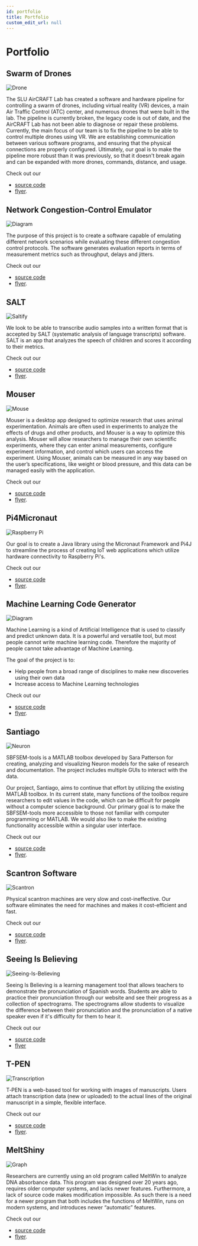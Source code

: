```yaml
---
id: portfolio
title: Portfolio
custom_edit_url: null
---
```


# Portfolio

## Swarm of Drones

![Drone](@site/static/img/drones.png)

The SLU AirCRAFT Lab has created a
software and hardware pipeline for
controlling a swarm of drones, including
virtual reality (VR) devices, a main Air
Traffic Control (ATC) center, and
numerous drones that were built in the
lab. The pipeline is currently broken, the
legacy code is out of date, and the
AirCRAFT Lab has not been able to
diagnose or repair these problems.
Currently, the main focus of our team is
to fix the pipeline to be able to control
multiple drones using VR. We are
establishing communication between
various software programs, and ensuring
that the physical connections are
properly configured. Ultimately, our goal
is to make the pipeline more robust than
it was previously, so that it doesn't break
again and can be expanded with more
drones, commands, distance, and usage.

Check out our 

* [source code](https://github.com/oss-slu/Drones) 
* [flyer](@site/static/pdf/drones.pdf).

## Network Congestion-Control Emulator

![Diagram](@site/static/img/network.png)

The purpose of this project is to create a software capable of emulating different network scenarios
while evaluating these different congestion control protocols. The software generates evaluation reports in
terms of measurement metrics such as throughput, delays and jitters.

Check out our 

* [source code](https://github.com/oss-slu/Congestion-control-emulator)
* [flyer](@site/static/pdf/network-control.pdf).

## SALT

![Saltify](@site/static/img/saltify.png)

We look to be able to transcribe audio samples into a written format that is accepted by SALT (systematic analysis of language transcripts) software. SALT is an app that analyzes the speech of children and scores it according to their metrics.

Check out our 

* [source code](https://github.com/oss-slu/SpeechTranscription)
* [flyer](@site/static/pdf/saltify.pdf).

## Mouser

![Mouse](@site/static/img/mouser.png)

Mouser is a desktop app designed to optimize research
that uses animal experimentation. Animals are often used
in experiments to analyze the effects of drugs and other
products, and Mouser is a way to optimize this analysis.
Mouser will allow researchers to manage their own
scientific experiments, where they can enter animal
measurements, configure experiment information, and
control which users can access the experiment. Using
Mouser, animals can be measured in any way based on the
user’s specifications, like weight or blood pressure, and
this data can be managed easily with the application.

Check out our 

* [source code](https://github.com/oss-slu/Mouser)
* [flyer](@site/static/pdf/mouser.pdf).

## Pi4Micronaut

![Raspberry Pi](@site/static/img/raspi.png)

Our goal is to create a Java library using the
Micronaut Framework and Pi4J to streamline
the process of creating IoT web applications
which utilize hardware connectivity to
Raspberry Pi's.

Check out our 

* [source code](https://github.com/oss-slu/Pi4Micronaut)
* [flyer](@site/static/pdf/Pi4MicronautFlyer.pdf).

## Machine Learning Code Generator

![Diagram](@site/static/img/mlcode.png)

Machine Learning is a kind of Artificial Intelligence that is used to classify and predict unknown data. It is a powerful and versatile tool, but most people cannot write machine learning code. Therefore the majority of people cannot take advantage of Machine Learning.

The goal of the project is to:

- Help people from a broad range of disciplines to make new discoveries using their own data
- Increase access to Machine Learning technologies

Check out our 

* [source code](https://github.com/kate-holdener/ml_code_generator)
* [flyer](@site/static/pdf/machine-learning.pdf).

## Santiago

![Neuron](@site/static/img/neuron.png)

SBFSEM-tools is a MATLAB toolbox developed
by Sara Patterson for creating, analyzing and
visualizing Neuron models for the sake of
research and documentation. The project
includes multiple GUIs to interact with the data.

Our project, Santiago, aims to continue that
effort by utilizing the existing MATLAB toolbox.
In its current state, many functions of the
toolbox require researchers to edit values in the
code, which can be difficult for people without a
computer science background. Our primary goal
is to make the SBFSEM-tools more accessible to
those not familiar with computer programming
or MATLAB. We would also like to make the
existing functionality accessible within a singular
user interface.

Check out our 

* [source code](https://github.com/oss-slu/Santiago)
* [flyer](@site/static/pdf/santiago.pdf).

## Scantron Software

![Scantron](@site/static/img/scantron.png)

Physical scantron machines are very slow and cost-ineffective. Our software eliminates the need for machines and makes it cost-efficient and fast.

Check out our 

* [source code](https://github.com/rkarmuri/Scantron_Software)
* [flyer](@site/static/pdf/scantron.pdf).

## Seeing Is Believing

![Seeing-Is-Believing](@site/static/img/sib.png)

Seeing Is Believing is a learning management tool that allows teachers to demonstrate the pronunciation of Spanish words. Students are able to practice their pronunciation through our website and see their progress as a collection of spectrograms. The spectrograms allow students to visualize the difference between their pronunciation and the pronunciation of a native speaker even if it's difficulty for them to hear it.

Check out our 

* [source code](https://github.com/oss-slu/Seeing-is-Believing)
* [flyer](@size/static/pdf/SIBFlyer.pdf)


## T-PEN

![Transcription](@site/static/img/tpen.png)

T‑PEN is a web-based tool for working
with images of manuscripts. Users attach
transcription data (new or uploaded) to
the actual lines of the original
manuscript in a simple, flexible interface.

Check out our 

* [source code](https://github.com/CenterForDigitalHumanities/TPEN28/tree/oss-dev)
* [flyer](@site/static/pdf/tpen.pdf).

## MeltShiny

![Graph](@site/static/img/graph.png)

Researchers are currently using an old program
called MeltWin to analyze DNA absorbance data.
This program was designed over 20 years ago,
requires older computer systems, and lacks newer
features. Furthermore, a lack of source code
makes modification impossible. As such there is a
need for a newer program that both includes the
functions of MeltWin, runs on modern systems,
and introduces newer “automatic” features.

Check out our 

* [source code](https://github.com/oss-slu/MeltWin2.0)
* [flyer](@site/static/pdf/meltshiny.pdf).
